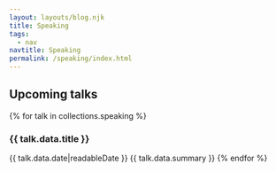 ```yaml
---
layout: layouts/blog.njk
title: Speaking
tags:
  - nav
navtitle: Speaking
permalink: /speaking/index.html
---
```


## Upcoming talks

{% for talk in collections.speaking %}
  <h3>{{ talk.data.title }}</h3>
  <time datetime="{{ talk.data.date|machineDate }}">{{ talk.data.date|readableDate }}</time>
  {{ talk.data.summary }}
{% endfor %}
